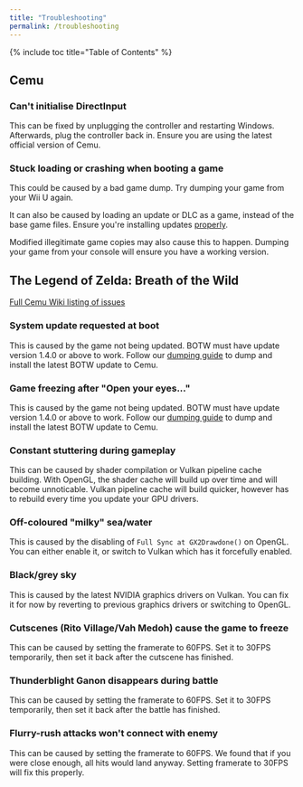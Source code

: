 ```yaml
---
title: "Troubleshooting"
permalink: /troubleshooting
---
```


{% include toc title="Table of Contents" %}

## Cemu

### Can't initialise DirectInput

This can be fixed by unplugging the controller and restarting Windows. Afterwards, plug the controller back in. Ensure you are using the latest official version of Cemu.

### Stuck loading or crashing when booting a game

This could be caused by a bad game dump. Try dumping your game from your Wii U again.

It can also be caused by loading an update or DLC as a game, instead of the base game files. Ensure you're installing updates [properly](dumping#updatesdlc).

Modified illegitimate game copies may also cause this to happen. Dumping your game from your console will ensure you have a working version.

## The Legend of Zelda: Breath of the Wild

[Full Cemu Wiki listing of issues](https://wiki.cemu.info/wiki/The_Legend_of_Zelda:_Breath_of_the_Wild)

### System update requested at boot

This is caused by the game not being updated. BOTW must have update version 1.4.0 or above to work. Follow our [dumping guide](dumping) to dump and install the latest BOTW update to Cemu.

### Game freezing after "Open your eyes..."

This is caused by the game not being updated. BOTW must have update version 1.4.0 or above to work. Follow our [dumping guide](dumping) to dump and install the latest BOTW update to Cemu.

### Constant stuttering during gameplay

This can be caused by shader compilation or Vulkan pipeline cache building. With OpenGL, the shader cache will build up over time and will become unnoticable. Vulkan pipeline cache will build quicker, however has to rebuild every time you update your GPU drivers.

### Off-coloured "milky" sea/water

This is caused by the disabling of `Full Sync at GX2Drawdone()` on OpenGL. You can either enable it, or switch to Vulkan which has it forcefully enabled.

### Black/grey sky

This is caused by the latest NVIDIA graphics drivers on Vulkan. You can fix it for now by reverting to previous graphics drivers or switching to OpenGL.

### Cutscenes (Rito Village/Vah Medoh) cause the game to freeze

This can be caused by setting the framerate to 60FPS. Set it to 30FPS temporarily, then set it back after the cutscene has finished.

### Thunderblight Ganon disappears during battle

This can be caused by setting the framerate to 60FPS. Set it to 30FPS temporarily, then set it back after the battle has finished.

### Flurry-rush attacks won't connect with enemy

This can be caused by setting the framerate to 60FPS. We found that if you were close enough, all hits would land anyway. Setting framerate to 30FPS will fix this properly.
